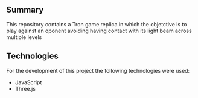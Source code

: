 ## Summary
This repository contains a Tron game replica in which the objetctive is to play against an oponent avoiding having contact with its light beam across multiple levels

## Technologies
For the development of this project the following technologies were used:
- JavaScript
- Three.js
